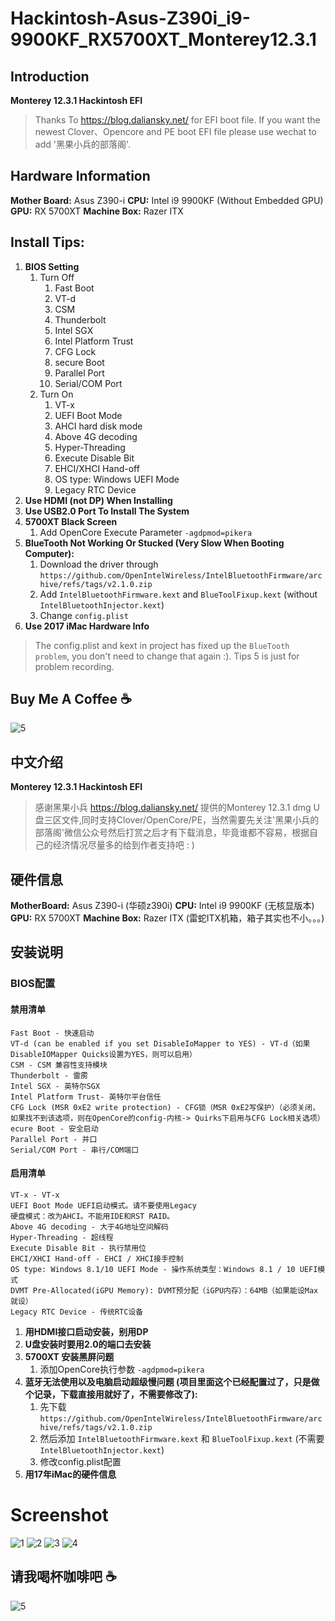 # Hackintosh-Asus-Z390i_i9-9900KF_RX5700XT_Monterey12.3.1

## Introduction
**Monterey 12.3.1 Hackintosh EFI**
>Thanks To https://blog.daliansky.net/ for EFI boot file. If you want the newest Clover、Opencore and PE boot EFI file please use wechat to add '黑果小兵的部落阁'.

## Hardware Information
**Mother Board:** Asus Z390-i
**CPU:** Intel i9 9900KF (Without Embedded GPU)
**GPU:** RX 5700XT
**Machine Box:** Razer ITX

## Install Tips:
1. **BIOS Setting**
    1. Turn Off
        1. Fast Boot
        2. VT-d
        3. CSM
        4. Thunderbolt
        5. Intel SGX
        6. Intel Platform Trust
        7. CFG Lock
        8. secure Boot
        9. Parallel Port
        10. Serial/COM Port
    2. Turn On
        1. VT-x
        2. UEFI Boot Mode
        3. AHCI hard disk mode
        4. Above 4G decoding
        5. Hyper-Threading
        6. Execute Disable Bit
        7. EHCI/XHCI Hand-off
        8. OS type: Windows UEFI Mode
        9. Legacy RTC Device
2. **Use HDMI (not DP) When Installing**
3. **Use USB2.0 Port To Install The System**
4. **5700XT Black Screen**
    1. Add OpenCore Execute Parameter `-agdpmod=pikera`
5. **BlueTooth Not Working Or Stucked (Very Slow When Booting Computer):**
    1. Download the driver through `https://github.com/OpenIntelWireless/IntelBluetoothFirmware/archive/refs/tags/v2.1.0.zip`
    2. Add `IntelBluetoothFirmware.kext` and `BlueToolFixup.kext` (without `IntelBluetoothInjector.kext`)
    3. Change `config.plist`
6. **Use 2017 iMac Hardware Info**

>The config.plist and kext in project has fixed up the `BlueTooth problem`, you don't need to change that again :). Tips 5 is just for problem recording.

## Buy Me A Coffee ☕️
![5](Assets/5.png)


## 中文介绍
**Monterey 12.3.1 Hackintosh EFI**
>感谢黑果小兵 https://blog.daliansky.net/ 提供的Monterey 12.3.1 dmg U盘三区文件,同时支持Clover/OpenCore/PE，当然需要先关注'黑果小兵的部落阁'微信公众号然后打赏之后才有下载消息，毕竟谁都不容易，根据自己的经济情况尽量多的给到作者支持吧 : )

## 硬件信息
**MotherBoard:** Asus Z390-i (华硕z390i)
**CPU:** Intel i9 9900KF (无核显版本)
**GPU:** RX 5700XT
**Machine Box:** Razer ITX (雷蛇ITX机箱，箱子其实也不小。。。)

## 安装说明
### BIOS配置
#### 禁用清单
    Fast Boot - 快速启动
    VT-d (can be enabled if you set DisableIoMapper to YES) - VT-d（如果DisableIOMapper Quicks设置为YES，则可以启用）
    CSM - CSM 兼容性支持模块
    Thunderbolt - 雷雳
    Intel SGX - 英特尔SGX
    Intel Platform Trust- 英特尔平台信任
    CFG Lock (MSR 0xE2 write protection) - CFG锁（MSR 0xE2写保护）（必须关闭，如果找不到该选项，则在OpenCore的config-内核-> Quirks下启用与CFG Lock相关选项）
    ecure Boot - 安全启动
    Parallel Port - 并口
    Serial/COM Port - 串行/COM端口

#### 启用清单
    VT-x - VT-x
    UEFI Boot Mode UEFI启动模式。请不要使用Legacy
    硬盘模式：改为AHCI。不能用IDE和RST RAID。
    Above 4G decoding - 大于4G地址空间解码
    Hyper-Threading - 超线程
    Execute Disable Bit - 执行禁用位
    EHCI/XHCI Hand-off - EHCI / XHCI接手控制
    OS type: Windows 8.1/10 UEFI Mode - 操作系统类型：Windows 8.1 / 10 UEFI模式
    DVMT Pre-Allocated(iGPU Memory): DVMT预分配（iGPU内存）：64MB（如果能设Max就设）
    Legacy RTC Device - 传统RTC设备
    
1. **用HDMI接口启动安装，别用DP**
2. **U盘安装时要用2.0的端口去安装**
3. **5700XT 安装黑屏问题**
    1. 添加OpenCore执行参数 `-agdpmod=pikera`
4. **蓝牙无法使用以及电脑启动超级慢问题 (项目里面这个已经配置过了，只是做个记录，下载直接用就好了，不需要修改了):**
    1. 先下载 `https://github.com/OpenIntelWireless/IntelBluetoothFirmware/archive/refs/tags/v2.1.0.zip`
    2. 然后添加 `IntelBluetoothFirmware.kext` 和 `BlueToolFixup.kext` (不需要 `IntelBluetoothInjector.kext`)
    3. 修改config.plist配置
5. **用17年iMac的硬件信息**

# Screenshot
![1](Assets/1.png)
![2](Assets/2.png)
![3](Assets/3.png)
![4](Assets/4.png)


## 请我喝杯咖啡吧 ☕️
![5](Assets/5.png)


